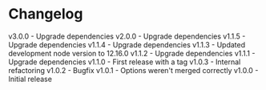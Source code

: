 
# Changelog

v3.0.0 - Upgrade dependencies
v2.0.0 - Upgrade dependencies
v1.1.5 - Upgrade dependencies
v1.1.4 - Upgrade dependencies
v1.1.3 - Updated development node version to 12.16.0
v1.1.2 - Upgrade dependencies
v1.1.1 - Upgrade dependencies
v1.1.0 - First release with a tag
v1.0.3 - Internal refactoring
v1.0.2 - Bugfix
v1.0.1 - Options weren't merged correctly
v1.0.0 - Initial release
